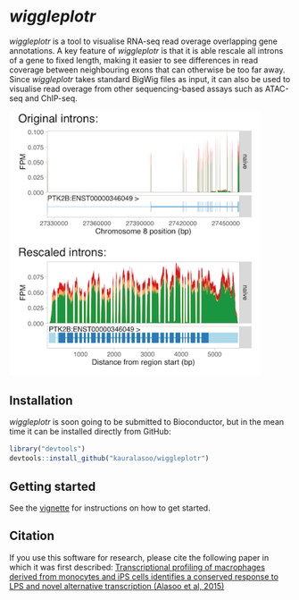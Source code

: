 
# _wiggleplotr_
_wiggleplotr_ is a tool to visualise RNA-seq read overage overlapping gene annotations. A key feature of _wiggleplotr_ is that it is able rescale all introns of a gene to fixed length, making it easier to see differences in read coverage between neighbouring exons that can otherwise be too far away. Since _wiggleplotr_ takes standard BigWig files as input, it can also be used to visualise read overage from other sequencing-based assays such as ATAC-seq and ChIP-seq. 

<img src="PTK2B.png" width="450">

## Installation
_wiggleplotr_ is soon going to be submitted to Bioconductor, but in the mean time it can be installed directly from GitHub:
```r
library("devtools")
devtools::install_github("kauralasoo/wiggleplotr")
```
## Getting started
See the [vignette](https://htmlpreview.github.io/?https://github.com/kauralasoo/wiggleplotr/blob/master/vignettes/wiggleplotr.html) for instructions on how to get started.

## Citation
If you use this software for research, please cite the following paper in which it was first described: [Transcriptional profiling of macrophages derived from monocytes and iPS cells identifies a conserved response to LPS and novel alternative transcription (Alasoo et al, 2015)](http://www.nature.com/articles/srep12524)
